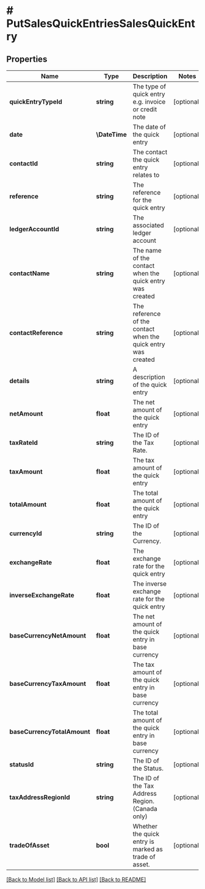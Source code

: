 # # PutSalesQuickEntriesSalesQuickEntry

## Properties

Name | Type | Description | Notes
------------ | ------------- | ------------- | -------------
**quickEntryTypeId** | **string** | The type of quick entry e.g. invoice or credit note | [optional]
**date** | **\DateTime** | The date of the quick entry | [optional]
**contactId** | **string** | The contact the quick entry relates to | [optional]
**reference** | **string** | The reference for the quick entry | [optional]
**ledgerAccountId** | **string** | The associated ledger account | [optional]
**contactName** | **string** | The name of the contact when the quick entry was created | [optional]
**contactReference** | **string** | The reference of the contact when the quick entry was created | [optional]
**details** | **string** | A description of the quick entry | [optional]
**netAmount** | **float** | The net amount of the quick entry | [optional]
**taxRateId** | **string** | The ID of the Tax Rate. | [optional]
**taxAmount** | **float** | The tax amount of the quick entry | [optional]
**totalAmount** | **float** | The total amount of the quick entry | [optional]
**currencyId** | **string** | The ID of the Currency. | [optional]
**exchangeRate** | **float** | The exchange rate for the quick entry | [optional]
**inverseExchangeRate** | **float** | The inverse exchange rate for the quick entry | [optional]
**baseCurrencyNetAmount** | **float** | The net amount of the quick entry in base currency | [optional]
**baseCurrencyTaxAmount** | **float** | The tax amount of the quick entry in base currency | [optional]
**baseCurrencyTotalAmount** | **float** | The total amount of the quick entry in base currency | [optional]
**statusId** | **string** | The ID of the Status. | [optional]
**taxAddressRegionId** | **string** | The ID of the Tax Address Region. (Canada only) | [optional]
**tradeOfAsset** | **bool** | Whether the quick entry is marked as trade of asset. | [optional]

[[Back to Model list]](../../README.md#models) [[Back to API list]](../../README.md#endpoints) [[Back to README]](../../README.md)
